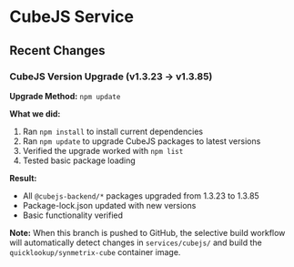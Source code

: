# CubeJS Service

## Recent Changes

### CubeJS Version Upgrade (v1.3.23 → v1.3.85)

**Upgrade Method:** `npm update`

**What we did:**
1. Ran `npm install` to install current dependencies
2. Ran `npm update` to upgrade CubeJS packages to latest versions
3. Verified the upgrade worked with `npm list`
4. Tested basic package loading

**Result:**
- All `@cubejs-backend/*` packages upgraded from 1.3.23 to 1.3.85
- Package-lock.json updated with new versions
- Basic functionality verified

**Note:** When this branch is pushed to GitHub, the selective build workflow will automatically detect changes in `services/cubejs/` and build the `quicklookup/synmetrix-cube` container image.